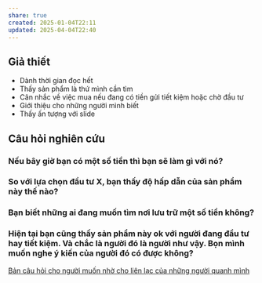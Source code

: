 ```yaml
---
share: true
created: 2025-01-04T22:11
updated: 2025-04-04T22:40
---
```

## Giả thiết
- Dành thời gian đọc hết
- Thấy sản phẩm là thứ mình cần tìm
- Cân nhắc về việc mua nếu đang có tiền gửi tiết kiệm hoặc chờ đầu tư 
- Giới thiệu cho những người mình biết
- Thấy ấn tượng với slide 

## Câu hỏi nghiên cứu
### Nếu bây giờ bạn có một số tiền thì bạn sẽ làm gì với nó?
### So với lựa chọn đầu tư X, bạn thấy độ hấp dẫn của sản phẩm này thế nào?
### Bạn biết những ai đang muốn tìm nơi lưu trữ một số tiền không?
### Hiện tại bạn cũng thấy sản phẩm này ok với người đang đầu tư hay tiết kiệm. Và chắc là người đó là người như vậy. Bọn mình muốn nghe ý kiến của người đó có được không?

[Bản câu hỏi cho người muốn nhờ cho liên lạc của những người quanh mình](../../../../../%F0%9F%93%90D%E1%BB%B1%20%C3%A1n/Ch%E1%BA%A1y%20ch%E1%BB%89%20ti%C3%AAu/L%C3%A0m%20nh%C3%A2n%20s%E1%BB%B1%20th%E1%BA%ADt/B%E1%BA%A3n%20c%C3%A2u%20h%E1%BB%8Fi%20cho%20ng%C6%B0%E1%BB%9Di%20mu%E1%BB%91n%20nh%E1%BB%9D%20cho%20li%C3%AAn%20l%E1%BA%A1c%20c%E1%BB%A7a%20nh%E1%BB%AFng%20ng%C6%B0%E1%BB%9Di%20quanh%20m%C3%ACnh.md)